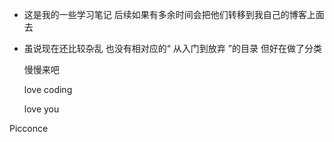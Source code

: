- 这是我的一些学习笔记  后续如果有多余时间会把他们转移到我自己的博客上面去
- 虽说现在还比较杂乱 也没有相对应的“ 从入门到放弃 ”的目录  但好在做了分类
  
  慢慢来吧
  
  love coding

  love you

Picconce
